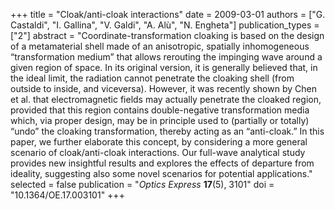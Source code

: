 +++
title = "Cloak/anti-cloak interactions"
date = 2009-03-01
authors = ["G. Castaldi", "I. Gallina", "V. Galdi", "A. Alù", "N. Engheta"]
publication_types = ["2"]
abstract = "Coordinate-transformation cloaking is based on the design of a metamaterial shell made of an anisotropic, spatially inhomogeneous “transformation medium” that allows rerouting the impinging wave around a given region of space. In its original version, it is generally believed that, in the ideal limit, the radiation cannot penetrate the cloaking shell (from outside to inside, and viceversa). However, it was recently shown by Chen et al. that electromagnetic fields may actually penetrate the cloaked region, provided that this region contains double-negative transformation media which, via proper design, may be in principle used to (partially or totally) “undo” the cloaking transformation, thereby acting as an “anti-cloak.” In this paper, we further elaborate this concept, by considering a more general scenario of cloak/anti-cloak interactions. Our full-wave analytical study provides new insightful results and explores the effects of departure from ideality, suggesting also some novel scenarios for potential applications."
selected = false
publication = "*Optics Express* **17**(5), 3101"
doi = "10.1364/OE.17.003101"
+++
